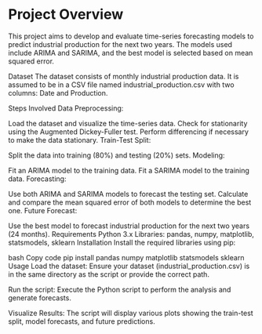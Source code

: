 
# Project Overview
This project aims to develop and evaluate time-series forecasting models to predict industrial production for the next two years. The models used include ARIMA and SARIMA, and the best model is selected based on mean squared error.

Dataset
The dataset consists of monthly industrial production data. It is assumed to be in a CSV file named industrial_production.csv with two columns: Date and Production.

Steps Involved
Data Preprocessing:

Load the dataset and visualize the time-series data.
Check for stationarity using the Augmented Dickey-Fuller test.
Perform differencing if necessary to make the data stationary.
Train-Test Split:

Split the data into training (80%) and testing (20%) sets.
Modeling:

Fit an ARIMA model to the training data.
Fit a SARIMA model to the training data.
Forecasting:

Use both ARIMA and SARIMA models to forecast the testing set.
Calculate and compare the mean squared error of both models to determine the best one.
Future Forecast:

Use the best model to forecast industrial production for the next two years (24 months).
Requirements
Python 3.x
Libraries: pandas, numpy, matplotlib, statsmodels, sklearn
Installation
Install the required libraries using pip:

bash
Copy code
pip install pandas numpy matplotlib statsmodels sklearn
Usage
Load the dataset:
Ensure your dataset (industrial_production.csv) is in the same directory as the script or provide the correct path.

Run the script:
Execute the Python script to perform the analysis and generate forecasts.

Visualize Results:
The script will display various plots showing the train-test split, model forecasts, and future predictions.
